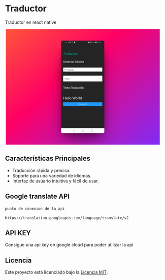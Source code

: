 # Traductor 

Traductor en react native

<div align="center" >
<a href='https://github.com/sebanovo/translator/tree/main' target='_blank' ><img width="500px" src='https://github.com/SebastianINF/Translate/blob/main/assets/translate.png' border='0' alt='translate app'/></a>
</div>

## Características Principales

- Traducción rápida y precisa.
- Soporte para una variedad de idiomas.
- Interfaz de usuario intuitiva y fácil de usar.

## Google translate API

`punto de conexion de la api`

```
https://translation.googleapis.com/language/translate/v2
```

## API KEY 

Consigue una api key en google cloud para poder utilizar la api

## Licencia

Este proyecto está licenciado bajo la [Licencia MIT](LICENSE).
